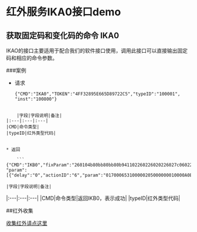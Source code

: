 # 红外服务IKA0接口demo

## 获取固定码和变化码的命令 IKA0

IKAO的接口主要适用于配合我们的软件接口使用，调用此接口可以直接输出固定码和相应的命令参数。 

###案例
* 请求
	```
   {"CMD":"IKA0","TOKEN":"4FF32895E665D89722C5","typeID":"100001", "inst":"100800"}
```

	|字段|字段说明|备注|
|:---|:---|:---|
|CMD|命令类型|
|typeID|红外类型代码|


* 返回

	```
{"CMD":"IKB0","fixParam":"260104b80bb80bb80b941102260226020226027c06022602204e00",
"param":[{"delay":"0","actionID":"6","param":"017000653100000205000000010000A0E90000"}]}
```

	|字段|字段说明|备注|
|:---|:---|:---|
|CMD|命令类型|返回IKB0，表示成功|
|typeID|红外类型代码|


##红外收集

[收集红外请点这里](http://www.irdaservice.cn/)
